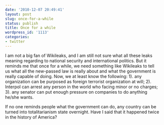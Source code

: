 ```yaml
---
date: '2010-12-07 20:49:41'
layout: post
slug: once-for-a-while
status: publish
title: Once for a while
wordpress_id: '1113'
categories:
- twitter
---
```


I am not a big fan of Wikileaks, and I am still not sure what all these leaks meaning regarding to national security and international politics. But it reminds me that once for a while, we need something like Wikileaks to tell us what all the new-passed law is really about and what the government is really capable of doing. Now, we at least know the following: 1). any organization can be purposed as foreign terrorist organization at will; 2). Interpol can arrest any person in the world who facing minor or no charges; 3). any senator can put enough pressure on companies to do anything he/she wants.

If no one reminds people what the government can do, any country can be turned into totalitarianism state overnight. Have I said that it happened twice in the history of America?

